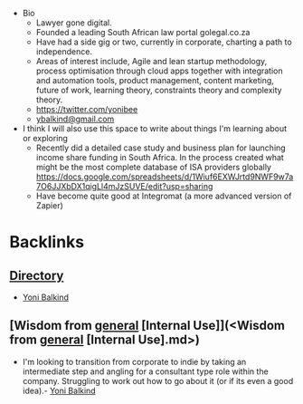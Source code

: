 - Bio
    - Lawyer gone digital. 
    - Founded a leading South African law portal golegal.co.za
    - Have had a side gig or two, currently in corporate, charting a path to independence. 
    - Areas of interest include, Agile and lean startup methodology, process optimisation through cloud apps together with integration and automation tools, product management, content marketing, future of work, learning theory, constraints theory and complexity theory. 
    - https://twitter.com/yonibee
    - ybalkind@gmail.com
- I think I will also use this space to write about things I'm learning about or exploring
    - Recently did a detailed case study and business plan for launching income share funding in South Africa. In the process created what might be the most complete database of ISA providers globally https://docs.google.com/spreadsheets/d/1Wiuf6EXWJrtd9NWF9w7a7O6JJXbDX1qigLl4mJzSUVE/edit?usp=sharing
    - Have become quite good at Integromat (a more advanced version of Zapier)

# Backlinks
## [Directory](<Directory.md>)
- [Yoni Balkind](<Yoni Balkind.md>)

## [Wisdom from [general](<general.md>) [Internal Use]](<Wisdom from [general](<general.md>) [Internal Use].md>)
- I'm looking to transition from corporate to indie by taking an intermediate step and angling for a consultant type role within the company. Struggling to work out how to go about it (or if its even a good idea).- [Yoni Balkind](<Yoni Balkind.md>)

